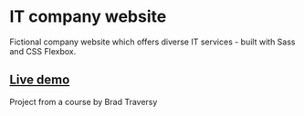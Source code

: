 # IT company website

Fictional company website which offers diverse IT services - built with Sass and CSS Flexbox.

## [Live demo](https://alexgooner12-app-theme-project.glitch.me)

Project from a course by Brad Traversy

